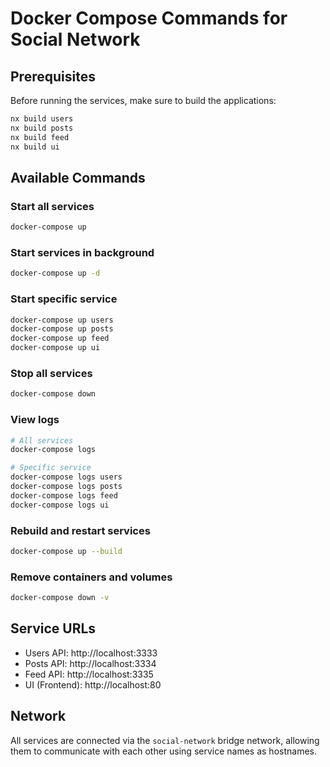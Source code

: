 # Docker Compose Commands for Social Network

## Prerequisites
Before running the services, make sure to build the applications:
```bash
nx build users
nx build posts
nx build feed
nx build ui
```

## Available Commands

### Start all services
```bash
docker-compose up
```

### Start services in background
```bash
docker-compose up -d
```

### Start specific service
```bash
docker-compose up users
docker-compose up posts
docker-compose up feed
docker-compose up ui
```

### Stop all services
```bash
docker-compose down
```

### View logs
```bash
# All services
docker-compose logs

# Specific service
docker-compose logs users
docker-compose logs posts
docker-compose logs feed
docker-compose logs ui
```

### Rebuild and restart services
```bash
docker-compose up --build
```

### Remove containers and volumes
```bash
docker-compose down -v
```

## Service URLs
- Users API: http://localhost:3333
- Posts API: http://localhost:3334
- Feed API: http://localhost:3335
- UI (Frontend): http://localhost:80

## Network
All services are connected via the `social-network` bridge network, allowing them to communicate with each other using service names as hostnames.

